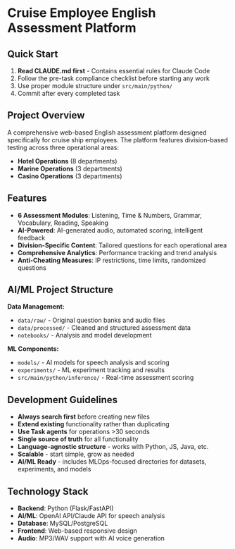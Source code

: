# Cruise Employee English Assessment Platform

## Quick Start

1. **Read CLAUDE.md first** - Contains essential rules for Claude Code
2. Follow the pre-task compliance checklist before starting any work
3. Use proper module structure under `src/main/python/`
4. Commit after every completed task

## Project Overview

A comprehensive web-based English assessment platform designed specifically for cruise ship employees. The platform features division-based testing across three operational areas:

- **Hotel Operations** (8 departments)
- **Marine Operations** (3 departments)
- **Casino Operations** (3 departments)

## Features

- **6 Assessment Modules**: Listening, Time & Numbers, Grammar, Vocabulary, Reading, Speaking
- **AI-Powered**: AI-generated audio, automated scoring, intelligent feedback
- **Division-Specific Content**: Tailored questions for each operational area
- **Comprehensive Analytics**: Performance tracking and trend analysis
- **Anti-Cheating Measures**: IP restrictions, time limits, randomized questions

## AI/ML Project Structure

**Data Management:**
- `data/raw/` - Original question banks and audio files
- `data/processed/` - Cleaned and structured assessment data
- `notebooks/` - Analysis and model development

**ML Components:**
- `models/` - AI models for speech analysis and scoring
- `experiments/` - ML experiment tracking and results
- `src/main/python/inference/` - Real-time assessment scoring

## Development Guidelines

- **Always search first** before creating new files
- **Extend existing** functionality rather than duplicating
- **Use Task agents** for operations >30 seconds
- **Single source of truth** for all functionality
- **Language-agnostic structure** - works with Python, JS, Java, etc.
- **Scalable** - start simple, grow as needed
- **AI/ML Ready** - includes MLOps-focused directories for datasets, experiments, and models

## Technology Stack

- **Backend**: Python (Flask/FastAPI)
- **AI/ML**: OpenAI API/Claude API for speech analysis
- **Database**: MySQL/PostgreSQL
- **Frontend**: Web-based responsive design
- **Audio**: MP3/WAV support with AI voice generation